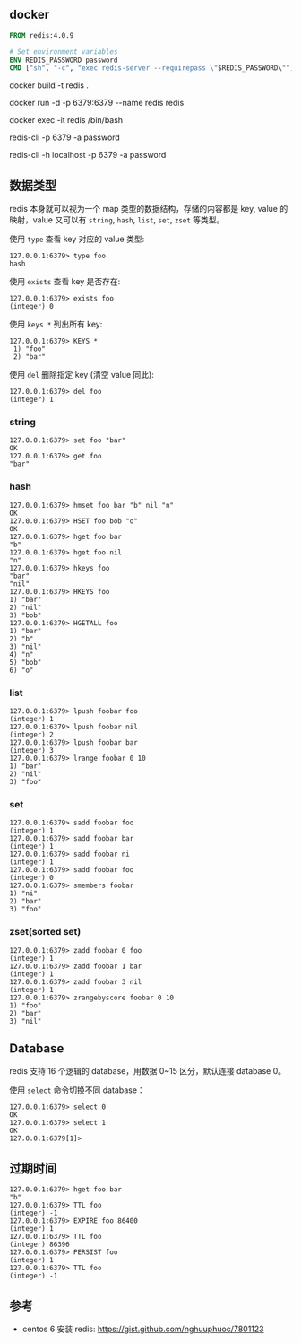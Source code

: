 ## docker

``` dockerfile
FROM redis:4.0.9

# Set environment variables
ENV REDIS_PASSWORD password
CMD ["sh", "-c", "exec redis-server --requirepass \"$REDIS_PASSWORD\""]
```


docker build -t redis .

docker run -d -p 6379:6379 --name redis redis

docker exec -it redis /bin/bash

redis-cli -p 6379 -a password

redis-cli -h localhost -p 6379 -a password

## 数据类型

redis 本身就可以视为一个 map 类型的数据结构，存储的内容都是 key, value 的映射，value 又可以有 `string`, `hash`, `list`, `set`, `zset` 等类型。

使用 `type` 查看 key 对应的 value 类型:

    127.0.0.1:6379> type foo
    hash

使用 `exists` 查看 key 是否存在:

    127.0.0.1:6379> exists foo
    (integer) 0

使用 `keys *` 列出所有 key:

    127.0.0.1:6379> KEYS *
     1) "foo"
     2) "bar"

使用 `del` 删除指定 key (清空 value 同此):

    127.0.0.1:6379> del foo
    (integer) 1

### string

    127.0.0.1:6379> set foo "bar"
    OK
    127.0.0.1:6379> get foo
    "bar"

### hash

    127.0.0.1:6379> hmset foo bar "b" nil "n"
    OK
    127.0.0.1:6379> HSET foo bob "o"
    OK
    127.0.0.1:6379> hget foo bar
    "b"
    127.0.0.1:6379> hget foo nil
    "n"
    127.0.0.1:6379> hkeys foo
    "bar"
    "nil"
    127.0.0.1:6379> HKEYS foo
    1) "bar"
    2) "nil"
    3) "bob"
    127.0.0.1:6379> HGETALL foo
    1) "bar"
    2) "b"
    3) "nil"
    4) "n"
    5) "bob"
    6) "o"

### list

    127.0.0.1:6379> lpush foobar foo
    (integer) 1
    127.0.0.1:6379> lpush foobar nil
    (integer) 2
    127.0.0.1:6379> lpush foobar bar
    (integer) 3
    127.0.0.1:6379> lrange foobar 0 10
    1) "bar"
    2) "nil"
    3) "foo"

### set

    127.0.0.1:6379> sadd foobar foo
    (integer) 1
    127.0.0.1:6379> sadd foobar bar
    (integer) 1
    127.0.0.1:6379> sadd foobar ni
    (integer) 1
    127.0.0.1:6379> sadd foobar foo
    (integer) 0
    127.0.0.1:6379> smembers foobar
    1) "ni"
    2) "bar"
    3) "foo"

### zset(sorted set)

    127.0.0.1:6379> zadd foobar 0 foo
    (integer) 1
    127.0.0.1:6379> zadd foobar 1 bar
    (integer) 1
    127.0.0.1:6379> zadd foobar 3 nil
    (integer) 1
    127.0.0.1:6379> zrangebyscore foobar 0 10
    1) "foo"
    2) "bar"
    3) "nil"

## Database

redis 支持 16 个逻辑的 database，用数据 0~15 区分，默认连接 database 0。

使用 `select` 命令切换不同 database：

    127.0.0.1:6379> select 0
    OK
    127.0.0.1:6379> select 1
    OK
    127.0.0.1:6379[1]>

## 过期时间

    127.0.0.1:6379> hget foo bar
    "b"
    127.0.0.1:6379> TTL foo
    (integer) -1
    127.0.0.1:6379> EXPIRE foo 86400
    (integer) 1
    127.0.0.1:6379> TTL foo
    (integer) 86396
    127.0.0.1:6379> PERSIST foo
    (integer) 1
    127.0.0.1:6379> TTL foo
    (integer) -1

## 参考

- centos 6 安装 redis: https://gist.github.com/nghuuphuoc/7801123
